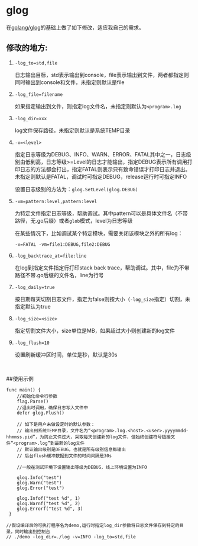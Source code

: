 
glog
====

在[golang/glog](https://github.com/golang/glog)的基础上做了如下修改，适应我自己的需求。

## 修改的地方:
1. `-log_to=std,file`

   日志输出目标，std表示输出到console，file表示输出到文件，两者都指定则同时输出到console和文件，未指定则默认是file

2. `-log_file=filename`

   如果指定输出到文件，则指定log文件名，未指定则默认为`<program>.log`

3. `-log_dir=xxx`

   log文件保存路径，未指定则默认是系统TEMP目录

4. `-v=<level>`

   指定日志等级为DEBUG、INFO、WARN、ERROR、FATAL其中之一，日志级别由低到高，日志等级>=Level的日志才能输出，指定DEBUG表示所有调用打印日志的方法都会打出，指定FATAL则表示只有致命错误才打印日志并退出。未指定则默认是FATAL，调试时可指定DEBUG，release运行时可指定INFO

   设置日志级别的方法为：`glog.SetLevel(glog.DEBUG) `

5. `-vm=pattern:level,pattern:level`

   为特定文件指定日志等级，帮助调试。其中pattern可以是具体文件名（不带路径，无.go后缀）或者`glob`模式，level为日志等级

   在某些情况下，比如调试某个特定模块，需要关闭该模块之外的所有log：

   `-v=FATAL -vm=file1:DEBUG,file2:DEBUG`

6. `-log_backtrace_at=file:line`

   在log到指定文件指定行打印stack back trace，帮助调试。其中，file为不带路径不带.go后缀的文件名，line为行号

7. `-log_daily=true`

   按日期每天切割日志文件，指定为false则按大小（`-log_size`指定）切割，未指定默认为true

8. `-log_size=<size>`

   指定切割文件大小，size单位是MB，如果超过大小则创建新的log文件

9. `-log_flush=10`

   设置刷新缓冲区时间，单位是秒，默认是30s

   ​	


##使用示例 
```
func main() {
    //初始化命令行参数
    flag.Parse()
    //退出时调用，确保日志写入文件中
    defer glog.Flush()

	// 如下是用户未做设定时的默认参数：
	// 输出到系统TEMP目录，文件名为“<program>.log.<host>.<user>.yyyymmdd-hhmmss.pid”，为防止文件过大，采取每天创建新的log文件，但始终创建符号链接文件“<program>.log”到最新的log文件
	// 默认输出级别是DEBUG，也就是所有级别信息都输出
	// 后台flush缓冲数据到文件的时间间隔是30s

    //一般在测试环境下设置输出等级为DEBUG，线上环境设置为INFO
    
    glog.Info("test")
    glog.Warn("test")
    glog.Error("test")
    
    glog.Infof("test %d", 1)
    glog.Warnf("test %d", 2)
    glog.Errorf("test %d", 3)
 }
 
//假设编译后的可执行程序名为demo,运行时指定log_dir参数将日志文件保存到特定的目录，同时输出到控制台
// ./demo -log_dir=./log -v=INFO -log_to=std,file 
```
